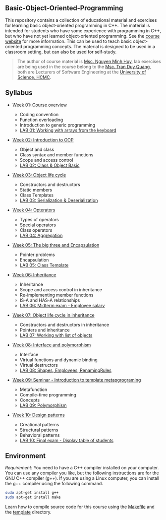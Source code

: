 ## Basic-Object-Oriented-Programming

This repository contains a collection of educational material and exercises for learning basic object-oriented programming in C++. The material is intended for students who have some experience with programming in C++, but who have not yet learned object-oriented programming. See the [course website]() for more information. This can be used to teach basic object-oriented programming concepts. The material is designed to be used in a classroom setting, but can also be used for self-study.

> The author of course material is [Msc. Nguyen Minh Huy](mailto:nmhuy@fit.hcmus.edu.vn?subject=[OOP]%20Your%20Title), lab exercises are being used in the course belong to the [Msc. Tran Duy Quang](mailto:tdquang@fit.hcmus.edu.vn?subject=[OOP]%20Your%20Title), both are Lecturers of Software Engineering at the [University of Science, HCMC](https://www.fit.hcmus.edu.vn/).

## Syllabus

- [Week 01: Course overview](01_OVERVIEW/lecture_notes/README.md)
    - Coding convention 
    - Function overloading
    - Introduction to generic programming
    - [LAB 01: Working with arrays from the keyboard](LAB01/LAB01.md)

- [Week 02: Introduction to OOP](02_INTRODUCTION/lecture_notes/README.md)
    - Object and class
    - Class syntax and member functions
    - Scope and access control
    - [LAB 02: Class & Object Basic](LAB02/LAB02.md)

- [Week 03: Object life cycle](03_OBJECT_LIFE_CYCLE/lecture_notes/README.md)
    - Constructors and destructors
    - Static members
    - Class Templates
    - [LAB 03: Serialization & Deserialization](LAB03/LAB03.md)

- [Week 04: Opterators](04_OPERATORS/lecture_notes/README.md)
    - Types of operators
    - Special operators
    - Class operators
    - [LAB 04: Aggregation](LAB04/LAB04.md)

- [Week 05: The big three and Encapsulation](05_THE_BIG_THREE_AND_ENCAPSULATION/lecture_notes/README.md)
    - Pointer problems
    - Encapsulation
    - [LAB 05: Class Template](LAB05/LAB05.md)

- [Week 06: Inheritance](06_INHERITANCE/lecture_notes/README.md)
    - Inheritance
    - Scope and access control in inheritance
    - Re-implementing member functions
    - IS-A and HAS-A relationships
    - [LAB 06: Midterm exam - Employee salary](LAB06/README.md)

- [Week 07: Object life cycle in inheritance](07_OBJECT_LIFE_CYCLE_IN_INHERITANCE/lecture_notes/README.md)
    - Constructors and destructors in inheritance
    - Pointers and inheritance
    - [LAB 07: Working with list of objects](LAB07/README.md)

- [Week 08: Interface and polymorphism](08_INTERFACE_AND_POLYMORPHISM/lecture_notes/README.md)
    - Interface
    - Virtual functions and dynamic binding
    - Virtual destructors
    - [LAB 08: Shapes, Employees, RenamingRules](LAB08/README.md)

- [Week 09: Seminar - Introduction to template metapgrograming](TemplateMetaprogramming/README.md)
    - Metafunction
    - Compile-time programming
    - Concepts
    - [LAB 09: Polymorphism](LAB09/README.md)
- [Week 10: Design patterns](10_DESIGN_PATTERNS/lecture_notes/README.md)
    - Creational patterns
    - Structural patterns
    - Behavioral patterns
    - [LAB 10: Final exam - Display table of students](LAB10/README.md)
## Environment
*Requirement:* You need to have a C++ compiler installed on your computer. You can use any compiler you like, but the following instructions are for the GNU C++ compiler (g++). If you are using a Linux computer, you can install the g++ compiler using the following command. 

```bash
sudo apt-get install g++
sudo apt-get install make
```

Learn how to compile source code for this course using the [Makefile](Makefile) and the [template](template/README.md) directory.
